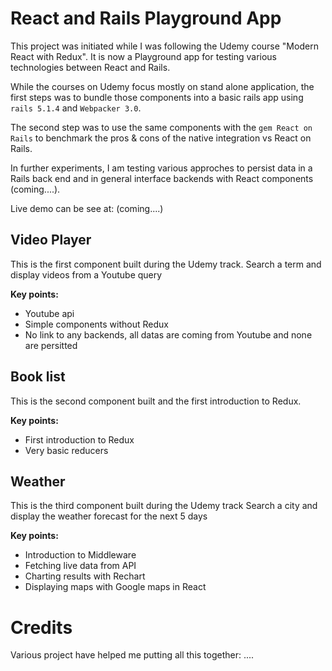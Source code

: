 # **React and Rails Playground App**

This project was initiated while I was following the Udemy course "Modern React with Redux". It is now a Playground app for testing various technologies between React and Rails.

While the courses on Udemy focus mostly on stand alone application, the first steps was to bundle those components into a basic rails app using `rails 5.1.4` and `Webpacker 3.0`.

The second step was to use the same components with the `gem React on Rails` to benchmark the pros & cons of the native integration vs React on Rails.

In further experiments, I am testing various approches to persist data in a Rails back end and in general interface backends with React components (coming....).

Live demo can be see at: (coming....)

## Video Player

This is the first component built during the Udemy track.
Search a term and display videos from a Youtube query

**Key points:**
- Youtube api
- Simple components without Redux
- No link to any backends, all datas are coming from Youtube and none are persitted

## Book list

This is the second component built and the first introduction to Redux.

**Key points:**
- First introduction to Redux
- Very basic reducers

## Weather  

This is the third component built during the Udemy track
Search a city and display the weather forecast for the next 5 days

**Key points:**
- Introduction to Middleware
- Fetching live data from API
- Charting results with Rechart
- Displaying maps with Google maps in React


# Credits

Various project have helped me putting all this together:
....
